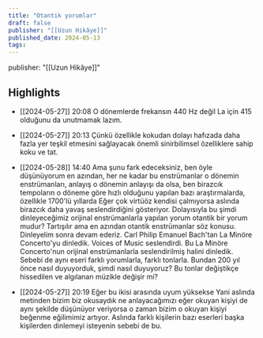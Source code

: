 ```yaml
---
title: "Otantik yorumlar"
draft: false
publisher: "[[Uzun Hikâye]]"
published_date: 2024-05-13
tags:
---
```

publisher: "[[Uzun Hikâye]]"


## Highlights
* [[2024-05-27]] 20:08  O dönemlerde frekansın 440 Hz değil La için 415 olduğunu da unutmamak lazım.

* [[2024-05-27]] 20:13  Çünkü özellikle kokudan dolayı hafızada daha fazla yer teşkil etmesini sağlayacak önemli sinirbilimsel özelliklere sahip koku ve tat.

* [[2024-05-28]] 14:40  Ama şunu fark edeceksiniz, ben öyle düşünüyorum en azından, her ne kadar bu enstrümanlar o dönemin enstrümanları, anlayış o dönemin anlayışı da olsa, ben birazcık tempoların o döneme göre hızlı olduğunu yapılan bazı araştırmalarda, özellikle 1700'lü yıllarda Eğer çok virtüöz kendisi çalmıyorsa aslında birazcık daha yavaş seslendirdiğini gösteriyor. Dolayısıyla bu şimdi dinleyeceğimiz orijinal enstrümanlarla yapılan yorum otantik bir yorum mudur? Tartışılır ama en azından otantik enstrümanlar söz konusu. Dinleyelim sonra devam ederiz. Carl Philip Emanuel Bach'tan La Minöre Concerto'yu dinledik. Voices of Music seslendirdi. Bu La Minöre Concerto'nun orijinal enstrümanlarla seslendirilmiş halini dinledik. Sebebi de aynı eseri farklı yorumlarla, farklı tonlarla. Bundan 200 yıl önce nasıl duyuyorduk, şimdi nasıl duyuyoruz? Bu tonlar değiştikçe hissedilen ve algılanan müzikle değişir mi?

* [[2024-05-27]] 20:19  Eğer bu ikisi arasında uyum yüksekse Yani aslında metinden bizim biz okusaydık ne anlayacağımızı eğer okuyan kişiyi de aynı şekilde düşünüyor veriyorsa o zaman bizim o okuyan kişiyi beğenme eğilimimiz artıyor. Aslında farklı kişilerin bazı eserleri başka kişilerden dinlemeyi isteyenin sebebi de bu.

